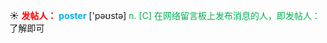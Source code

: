 ☀ <font color="red">**发帖人：**</font>
<font color="sky blue">**poster**</font> ['pəʊstə] 
<font color="#00b050">n. [C] 在网络留言板上发布消息的人，即发帖人：</font>了解即可


